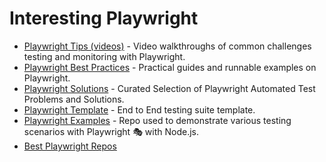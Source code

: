 # Interesting Playwright

- [Playwright Tips (videos)](https://www.youtube.com/playlist?list=PLMZDRUOi3a8NtMq3PUS5iJc2pee38rurc) - Video walkthroughs of common challenges testing and monitoring with Playwright.
- [Playwright Best Practices](https://www.checklyhq.com/learn/playwright/) - Practical guides and runnable examples on Playwright.
- [Playwright Solutions](https://playwrightsolutions.com/) - Curated Selection of Playwright Automated Test Problems and Solutions.
- [Playwright Template](https://github.com/clerk/playwright-e2e-template?tab=readme-ov-file) - End to End testing suite template.
- [Playwright Examples](https://github.com/microsoft/playwright-examples) - Repo used to demonstrate various testing scenarios with Playwright 🎭 with Node.js.
- [Best Playwright Repos](https://testomat.io/blog/best-playwright-github-repositories/)


